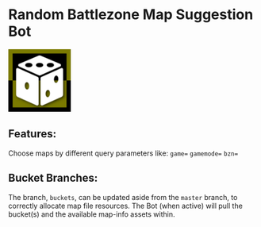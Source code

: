 # Random Battlezone Map Suggestion Bot
<img width="25%" src="./img/logo01.png">


## Features:
Choose maps by different query parameters like: `game=` `gamemode=` `bzn=`


## Bucket Branches:
The branch, `buckets`, can be updated aside from the `master` branch, to correctly allocate map file resources. The Bot (when active) will pull the bucket(s) and the available map-info assets within.

